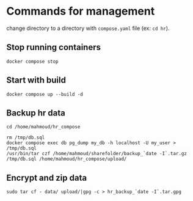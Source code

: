 # Commands for management
change directory to a directory with `compose.yaml` file (ex: `cd hr`). 

## Stop running containers
```
docker compose stop
```
## Start with build
```
docker compose up --build -d
```
## Backup hr data
```
cd /home/mahmoud/hr_compose

rm /tmp/db.sql
docker compose exec db pg_dump my_db -h localhost -U my_user > /tmp/db.sql
/usr/bin/tar czf /home/mahmoud/sharefolder/backup_`date -I`.tar.gz /tmp/db.sql /home/mahmoud/hr_compose/upload/
```
## Encrypt and zip data
```
sudo tar cf - data/ upload/|gpg -c > hr_backup_`date -I`.tar.gpg
```
